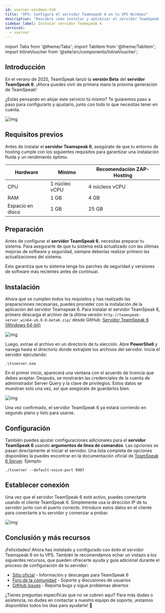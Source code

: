 ```yaml
---
id: vserver-windows-ts6
title: "VPS: Configura el servidor Teamspeak 6 en tu VPS Windows"
description: "Descubre cómo instalar y optimizar el servidor TeamSpeak 6 beta para un hosting y rendimiento sin interrupciones → Aprende más ahora"
sidebar_label: Instalar servidor Teamspeak 6
services:
  - vserver
---
```


import Tabs from '@theme/Tabs';
import TabItem from '@theme/TabItem';
import InlineVoucher from '@site/src/components/InlineVoucher';

## Introducción

En el verano de 2025, TeamSpeak lanzó la **versión Beta** del **servidor TeamSpeak 6**. ¡Ahora puedes vivir de primera mano la próxima generación de TeamSpeak!

¿Estás pensando en alojar este servicio tú mismo? Te guiaremos paso a paso para configurarlo y ajustarlo, junto con todo lo que necesitas tener en cuenta.

![img](https://screensaver01.zap-hosting.com/index.php/s/4J6HJjQdRddjGFK/preview)

<InlineVoucher />



## Requisitos previos

Antes de instalar el **servidor Teamspeak 6**, asegúrate de que tu entorno de hosting cumple con los siguientes requisitos para garantizar una instalación fluida y un rendimiento óptimo.

| Hardware   | Mínimo      | Recomendación ZAP-Hosting |
| ---------- | ------------ | -------------------------- |
| CPU        | 1 núcleo vCPU | 4 núcleos vCPU             |
| RAM        | 1 GB         | 4 GB                       |
| Espacio en disco | 1 GB         | 25 GB                      |



## Preparación

Antes de configurar el **servidor TeamSpeak 6**, necesitas preparar tu sistema. Para asegurarte de que tu sistema está actualizado con las últimas mejoras de software y seguridad, siempre deberías realizar primero las actualizaciones del sistema.

Esto garantiza que tu sistema tenga los parches de seguridad y versiones de software más recientes antes de continuar.




## Instalación
Ahora que se cumplen todos los requisitos y has realizado las preparaciones necesarias, puedes proceder con la instalación de la aplicación del servidor Teamspeak 6. Para instalar el servidor TeamSpeak 6, primero descarga el archivo de la última versión `http://teamspeak-server_win64-v6.0.0-beta6.zip/` desde GitHub: [Servidor TeamSpeak 6 (Windows 64-bit)](https://github.com/teamspeak/teamspeak6-server/releases/download/v6.0.0%2Fbeta6/teamspeak-server_win64-v6.0.0-beta6.zip)

![img](https://screensaver01.zap-hosting.com/index.php/s/Ywc6mMTJybbgtF5/preview)

Luego, extrae el archivo en un directorio de tu elección. Abre **PowerShell** y navega hasta el directorio donde extrajiste los archivos del servidor. Inicia el servidor ejecutando:

```
.\tsserver.exe
```

En el primer inicio, aparecerá una ventana con el acuerdo de licencia que debes aceptar. Después, se mostrarán las credenciales de la cuenta de administrador Server Query y la clave de privilegios. Estos datos se muestran solo una vez, así que asegúrate de guardarlos bien.

![img](https://screensaver01.zap-hosting.com/index.php/s/rsmBkcJiAAinjE6/download)

Una vez confirmado, el servidor TeamSpeak 6 ya estará corriendo en segundo plano y listo para usarse.

##### 

## Configuración

También puedes ajustar configuraciones adicionales para el **servidor TeamSpeak 6** usando **argumentos de línea de comandos**. Las opciones se pasan directamente al iniciar el servidor. Una lista completa de opciones disponibles la puedes encontrar en la documentación oficial de [TeamSpeak 6 Server](https://github.com/teamspeak/teamspeak6-server/blob/main/CONFIG.md). Ejemplo:

```
./tsserver --default-voice-port 9987
```



## Establecer conexión

Una vez que el servidor TeamSpeak 6 esté activo, puedes conectarte usando el cliente TeamSpeak 6. Simplemente usa la dirección IP de tu servidor junto con el puerto correcto. Introduce estos datos en el cliente para conectarte a tu servidor y comenzar a probar.

![img](https://screensaver01.zap-hosting.com/index.php/s/4J6HJjQdRddjGFK/preview)



## Conclusión y más recursos

¡Felicidades! Ahora has instalado y configurado con éxito el servidor Teamspeak 6 en tu VPS. También te recomendamos echar un vistazo a los siguientes recursos, que pueden ofrecerte ayuda y guía adicional durante el proceso de configuración de tu servidor:

- [Sitio oficial](https://teamspeak.com/en/) - Información y descargas para TeamSpeak 6
- [Foro de la comunidad](https://community.teamspeak.com/) - Soporte y discusiones de usuarios
- [GitHub Issues](https://github.com/teamspeak/teamspeak6-server/issues) - Reporta bugs y sigue problemas abiertos

¿Tienes preguntas específicas que no se cubren aquí? Para más dudas o asistencia, no dudes en contactar a nuestro equipo de soporte, ¡estamos disponibles todos los días para ayudarte! 🙂